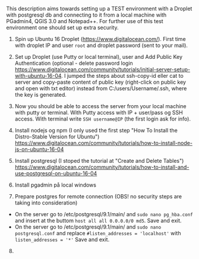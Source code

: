 This description aims towards setting up a TEST environment with a Droplet with postgresql db and connecting to it from a local machine with PGadmin4, QGIS 3.0 and Notepad++. For further use of this test environment one should set up extra security.

1) Spin up Ubuntu 16 Droplet (https://www.digitalocean.com/). First time with droplet IP and user `root` and droplet password (sent to your mail).

2) Set up Droplet (use Putty or local terminal), user and Add Public Key Authentication (optional - delete password login 
https://www.digitalocean.com/community/tutorials/initial-server-setup-with-ubuntu-16-04. I jumped the steps about ssh-copy-id eller cat to server and copy-paste content of public key (right-click on public key and open with txt editor) instead from C:/users/Username/.ssh, where the key is generated.

3) Now you should be able to access the server from your local machine with putty or terminal. With Putty access with IP + user/pass og SSH access. With terminal write `SSH username@IP` (the first login ask for info).

4) Install nodejs og npm (I only used the first step "How To Install the Distro-Stable Version for Ubuntu")
https://www.digitalocean.com/community/tutorials/how-to-install-node-js-on-ubuntu-16-04

5) Install postgresql (I stoped the tutorial at "Create and Delete Tables")
https://www.digitalocean.com/community/tutorials/how-to-install-and-use-postgresql-on-ubuntu-16-04

6) Install pgadmin på local windows

7) Prepare postgres for remote connection (OBS! no security steps are taking into consideration)
- On the server go to /etc/postgresql/9.1/main/ and `sudo nano pg_hba.conf` and insert at the buttom `host all all 0.0.0.0/0 md5`. Save and exit.
- On the server go to /etc/postgresql/9.1/main/ and `sudo nano postgresql.conf` and replace `#listen_addresses = 'localhost'` with `listen_addresses = '*'` Save and exit.

8)


